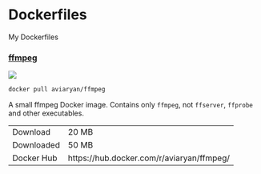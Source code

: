 # Dockerfiles

My Dockerfiles


### [ffmpeg](ffmpeg)

[![](https://images.microbadger.com/badges/image/aviaryan/ffmpeg.svg)](https://microbadger.com/images/aviaryan/ffmpeg "Get your own image badge on microbadger.com")

```bash
docker pull aviaryan/ffmpeg
```

A small ffmpeg Docker image. Contains only `ffmpeg`, not `ffserver`, `ffprobe` and other executables. 

<table>
    <tr>
        <td>Download</td>
        <td>20 MB</td>
    </tr>
    <tr>
        <td>Downloaded</td>
        <td>50 MB</td>
    </tr>
    <tr>
        <td>Docker Hub</td>
        <td>https://hub.docker.com/r/aviaryan/ffmpeg/</td>
    </tr>
</table>
